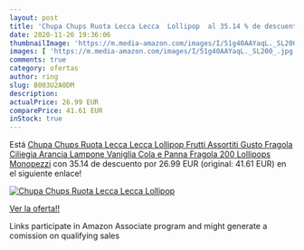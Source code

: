 ```yaml
---
layout: post
title: 'Chupa Chups Ruota Lecca Lecca  Lollipop  al 35.14 % de descuento'
date: 2020-11-26 19:36:06
thumbnailImage: 'https://m.media-amazon.com/images/I/51g40AAYaqL._SL200_.jpg'
images: [ 'https://m.media-amazon.com/images/I/51g40AAYaqL._SL200_.jpg' ]
comments: true
category: ofertas
author: ring
slug: B003U2A0DM
description:
actualPrice: 26.99 EUR
comparePrice: 41.61 EUR
inStock: true
---
```


Está [Chupa Chups Ruota Lecca Lecca  Lollipop Frutti Assortiti Gusto Fragola  Ciliegia  Arancia  Lampone  Vaniglia  Cola e Panna Fragola  200 Lollipops Monopezzi](https://www.amazon.it/dp/B003U2A0DM/?tag=tolees00-21) con 35.14 de descuento por 26.99 EUR (original: 41.61 EUR) en el siguiente enlace!

[![Chupa Chups Ruota Lecca Lecca  Lollipop ](https://m.media-amazon.com/images/I/51g40AAYaqL._SL200_.jpg)](https://www.amazon.it/dp/B003U2A0DM/?tag=tolees00-21)

[Ver la oferta!!](https://www.amazon.it/dp/B003U2A0DM/?tag=tolees00-21)

Links participate in Amazon Associate program and might generate a comission on qualifying sales


